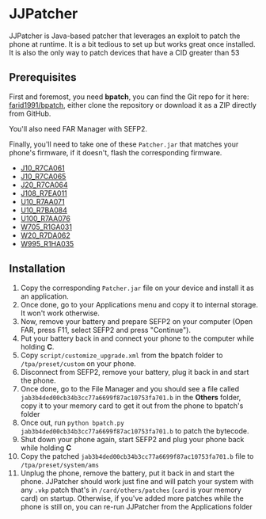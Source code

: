 # JJPatcher

JJPatcher is Java-based patcher that leverages an exploit to patch the phone at runtime. It is a bit tedious to set up but works great once installed.
It is also the only way to patch devices that have a CID greater than 53

## Prerequisites
First and foremost, you need **bpatch**, you can find the Git repo for it here: [farid1991/bpatch](https://github.com/farid1991/bpatch), either clone the repository or download it as a ZIP directly from GitHub.

You'll also need FAR Manager with SEFP2.

Finally, you'll need to take one of these `Patcher.jar` that matches your phone's firmware, if it doesn't, flash the corresponding firmware.
- [J10_R7CA061](/_static/jjpatcher_jar/J10_R7CA061/Patcher.jar)
- [J10_R7CA065](/_static/jjpatcher_jar/J10_R7CA065/Patcher.jar)
- [J20_R7CA064](/_static/jjpatcher_jar/J20_R7CA064/Patcher.jar)
- [J108_R7EA011](/_static/jjpatcher_jar/J108_R7EA011/Patcher.jar)
- [U10_R7AA071](/_static/jjpatcher_jar/U10_R7AA071/Patcher.jar)
- [U10_R7BA084](/_static/jjpatcher_jar/U10_R7BA084/Patcher.jar)
- [U100_R7AA076](/_static/jjpatcher_jar/U100_R7AA076/Patcher.jar)
- [W705_R1GA031](/_static/jjpatcher_jar/W705_R1GA031/Patcher.jar)
- [W20_R7DA062](/_static/jjpatcher_jar/W20_R7DA062/Patcher.jar)
- [W995_R1HA035](/_static/jjpatcher_jar/W995_R1HA035/Patcher.jar)

## Installation
1. Copy the corresponding `Patcher.jar` file on your device and install it as an application.
2. Once done, go to your Applications menu and copy it to internal storage. It won't work otherwise.
3. Now, remove your battery and prepare SEFP2 on your computer (Open FAR, press F11, select SEFP2 and press "Continue").
4. Put your battery back in and connect your phone to the computer while holding **C**.
5. Copy `script/customize_upgrade.xml` from the bpatch folder to `/tpa/preset/custom` on your phone.
6. Disconnect from SEFP2, remove your battery, plug it back in and start the phone.
7. Once done, go to the File Manager and you should see a file called `jab3b4ded00cb34b3cc77a6699f87ac10753fa701.b` in the **Others** folder, copy it to your memory card to get it out from the phone to bpatch's folder
8. Once out, run `python bpatch.py jab3b4ded00cb34b3cc77a6699f87ac10753fa701.b` to patch the bytecode.
9. Shut down your phone again, start SEFP2 and plug your phone back while holding **C**
10. Copy the patched `jab3b4ded00cb34b3cc77a6699f87ac10753fa701.b` file to `/tpa/preset/system/ams`
11. Unplug the phone, remove the battery, put it back in and start the phone. JJPatcher should work just fine and will patch your system with any `.vkp` patch that's in `/card/others/patches` (`card` is your memory card) on startup. Otherwise, if you've added more patches while the phone is still on, you can re-run JJPatcher from the Applications folder